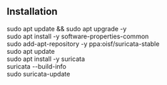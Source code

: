 ## Installation
sudo apt update && sudo apt upgrade -y \
sudo apt install -y software-properties-common \
sudo add-apt-repository -y ppa:oisf/suricata-stable \
sudo apt update \
sudo apt install -y suricata \
suricata --build-info \
sudo suricata-update
